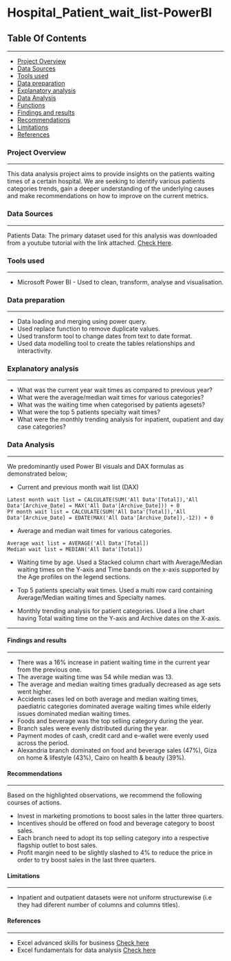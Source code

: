 # Hospital_Patient_wait_list-PowerBI

## Table Of Contents
---

- [Project Overview](#project-overview)
- [Data Sources](#data-sources)
- [Tools used](#tools-used)
- [Data preparation](#data-preparation)
- [Explanatory analysis](#explanatory-analysis)
- [Data Analysis]($data-analysis)
- [Functions](#functions)
- [Findings and results]($findings-and-results)
- [Recommendations](#recommendations)
- [Limitations](#limitations)
- [References](#references)

### Project Overview
---

This data analysis project aims to provide insights on the patients waiting times of a certain hospital. We are seeking to identify various patients categories trends, gain a deeper understanding of the underlying causes and make recommendations on how to improve on the current metrics.

### Data Sources
---

Patients Data: The primary dataset used for this analysis was downloaded from a youtube tutorial with the link attached. [Check Here](https://pivotalstats.com/wp-content/uploads/2024/09/Data-Mapping-Bg.zip).

### Tools used
---

- Microsoft Power BI - Used to clean, transform, analyse and visualisation.

### Data preparation
---

- Data loading and merging using power query.
- Used replace function to remove duplicate values.
- Used transform tool to change dates from text to date format.
- Used data modelling tool to create the tables relationships and interactivity.

### Explanatory analysis
---
- What was the current year wait times as compared to previous year?
- What were the average/median wait times for various categories?
- What was the waiting time when categorised by patients agesets?
- What were the top 5 patients specialty wait times?
- What were the monthly trending analysis for inpatient, oupatient and day case categories?

### Data Analysis
---
We predominantly used Power BI visuals and DAX formulas as demonstrated below;
- Current and previous month wait list (DAX)
```DAX
Latest month wait list = CALCULATE(SUM('All Data'[Total]),'All Data'[Archive_Date] = MAX('All Data'[Archive_Date])) + 0
PY month wait list = CALCULATE(SUM('All Data'[Total]),'All Data'[Archive_Date] = EDATE(MAX('All Data'[Archive_Date]),-12)) + 0
```

- Average and median wait times for various categories.
```DAX
Average wait list = AVERAGE('All Data'[Total])
Median wait list = MEDIAN('All Data'[Total])
```
- Waiting time by age.
Used a Stacked column chart with Average/Median waiting times on the Y-axis and Time bands on the x-axis supported by the Age profiles on the legend sections.

- Top 5 patients specialty wait times.
Used a multi row card containing Average/Median waiting times and Specialty names.

- Monthly trending analysis for patient categories.
Used a line chart having Total waiting time on the Y-axis and Archive dates on the X-axis.

---

#### Findings and results
---
  - There was a 16% increase in patient waiting time in the current year from the previous one.
  - The average waiting time was 54 while median was 13.
  - The average and median waiting times gradually decreased as age sets went higher.
  - Accidents cases led on both average and median waiting times, paediatric categories dominated average waiting times while elderly issues dominated median waiting times.
  - Foods and beverage was the top selling category during the year.
  - Branch sales were evenly distributed during the year.
  - Payment modes of cash, credit card and e-wallet were evenly used across the period.
  - Alexandria branch dominated on food and beverage sales (47%), Giza on home & lifestyle (43%), Cairo on health & beauty (39%).

#### Recommendations
---
Based on the highlighted observations, we recommend the following courses of actions.
  - Invest in marketing promotions to boost sales in the latter three quarters.
  - Incentives should be offered on food and beverage category to boost sales.
  - Each branch need to adopt its top selling category into a respective flagship outlet to bost sales.
  - Profit margin need to be slightly slashed to 4% to reduce the price in order to try boost sales in the last three quarters.

#### Limitations
---
  - Inpatient and outpatient datasets were not uniform structurewise (i.e they had diferent number of columns and columns titles).

#### References
---
  - Excel advanced skills for business [Check here](https://coursera.org/share/4282d5f46dce95bf970f7084e2200d72)
  - Excel fundamentals for data analysis [Check here](https://coursera.org/share/3644ab5effb80789d6d71f61816530ef)



